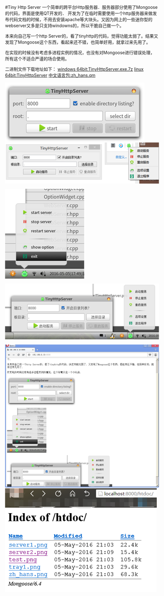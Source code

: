 #Tiny Http Server
一个简单的跨平台Http服务器．服务器部分使用了Mongoose的代码，界面是使用QT开发的．
开发为了在临时需要使用一个http服务器来做发布代码文档的时候，不用去安装apache等大块头。又因为网上的一些迷你型的webserver又多是只支持windowns的，所以干脆自己做一个。

本来向自己写一个http Server的，看了tinyhttp的代码，觉得功能太弱了。结果又发现了Mongoose这个东西，看起来还不错，也简单好用，就拿过来先用了。

在实现的时候没有考虑多进程实例的情况，也没有对Mongoose进行错误处理，所有这个不适合严谨的场合使用。

二进制文件下载地址如下：
[windows 64bit:TinyHttpServer.exe.7z](http://git.oschina.net/oloroso/TinyHttpServer/blob/master/binary/TinyHttpServer.exe.7z)
[linux 64bit:TinyHttpServer](http://git.oschina.net/oloroso/TinyHttpServer/blob/master/binary/TinyHttpServer)
[中文语言包:zh_hans.qm](http://git.oschina.net/oloroso/TinyHttpServer/blob/master/binary/zh_hans.qm)

![s1](htdoc/server1.png)
![s2](htdoc/server2.png)

![2](htdoc/tray1.png)

![3](htdoc/zh_hans.png)

![test](htdoc/test.png)
![test2](htdoc/test2.png)
